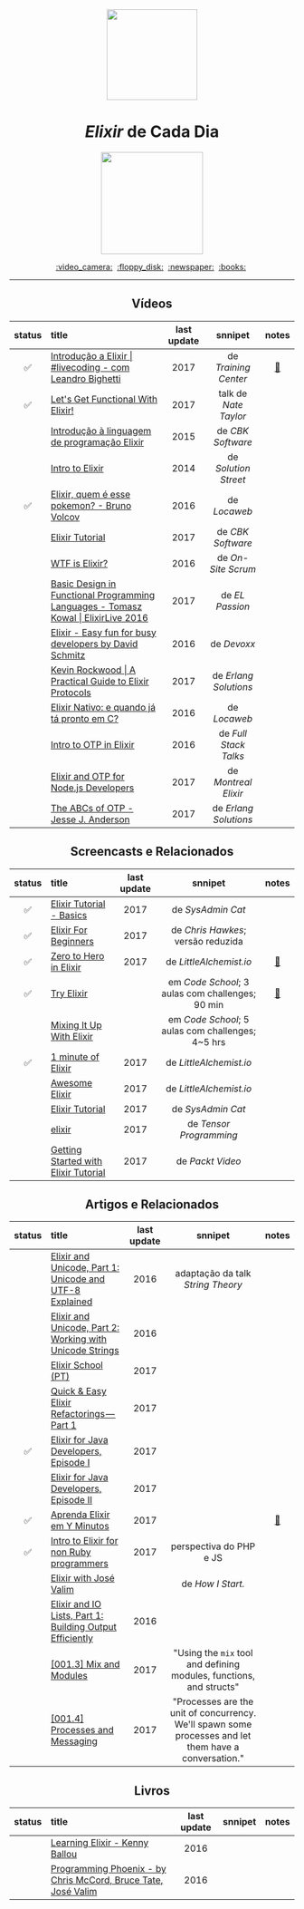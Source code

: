 <div align="center">
  <img src="https://techsquare.co/wp-content/uploads/2017/08/1481354.png" width="160">
  <h1><i>Elixir</i> de Cada Dia</h1>
  <img src="https://img.shields.io/badge/done-28%25%20(11%20of%2038)-6E4A7E.svg" width="180">
</div>

<p align="center">
  <a href="#vídeos">:video_camera:</a>&nbsp;
  <a href="#screencasts-e-relacionados">:floppy_disk:</a>&nbsp;
  <a href="#artigos-e-relacionados">:newspaper:</a>&nbsp;
  <a href="#livros">:books:</a>&nbsp;
</p>

---

<div align="center">

## Vídeos

status | title | last update | snnipet | notes
:-----:|:------|:-----------:|:-------:|:----:
:white_check_mark: | [Introdução a Elixir \| #livecoding - com Leandro Bighetti](https://www.youtube.com/watch?v=sReZI1izRZI) | 2017 | de _Training Center_ | [:memo:](./avulsos/introducao_a_elixir_livecoding_-_com_leandro_bighetti.exs)
:white_check_mark: | [Let's Get Functional With Elixir!](https://www.youtube.com/watch?v=wVrnoxNbOts) | 2017 | talk de _Nate Taylor_ |
|| [Introdução à linguagem de programação Elixir](https://www.youtube.com/watch?v=7eYA8c8yABU) | 2015 | de _CBK Software_ |
|| [Intro to Elixir](https://www.youtube.com/watch?v=lly-1UYmnFI) | 2014 | de _Solution Street_ |
:white_check_mark: | [Elixir, quem é esse pokemon? - Bruno Volcov](https://www.youtube.com/watch?v=aA-XHI-EYcM) | 2016 | de _Locaweb_ |
|| [Elixir Tutorial](https://www.youtube.com/watch?v=pBNOavRoNL0) | 2017 | de _CBK Software_ |
|| [WTF is Elixir?](https://www.youtube.com/watch?v=ZDwygVf_LJM) | 2016 | de _On-Site Scrum_ |
|| [Basic Design in Functional Programming Languages - Tomasz Kowal \| ElixirLive 2016](https://www.youtube.com/watch?v=arYOSYrjC8s) | 2017 | de _EL Passion_ |
|| [Elixir - Easy fun for busy developers by David Schmitz](https://www.youtube.com/watch?v=naNN_gJas2A) | 2016 | de _Devoxx_ |
|| [Kevin Rockwood \| A Practical Guide to Elixir Protocols](https://www.youtube.com/watch?v=sJvfCE6PFxY) | 2017 | de _Erlang Solutions_ |
|| [Elixir Nativo: e quando já tá pronto em C?](https://www.youtube.com/watch?v=ZrBhuP6OrFI) | 2016 | de _Locaweb_ |
|| [Intro to OTP in Elixir](https://www.youtube.com/watch?v=CJT8wPnmjTM) | 2016 | de _Full Stack Talks_ |
|| [Elixir and OTP for Node.js Developers](https://www.youtube.com/watch?v=YbTxq4IpLd0) | 2017 | de _Montreal Elixir_ |
|| [The ABCs of OTP - Jesse J. Anderson](https://www.youtube.com/watch?v=4SCwubzqsVU) | 2017 | de _Erlang Solutions_ |

## Screencasts e Relacionados

status | title | last update | snnipet | notes
:-----:|:------|:-----------:|:-------:|:----:
:white_check_mark: | [Elixir Tutorial - Basics](https://www.youtube.com/playlist?list=PLDbt-8dyNTUUQZcX5oVP1c9dABuS8ZsMp) | 2017 | de _SysAdmin Cat_ |
:white_check_mark: | [Elixir For Beginners](https://www.youtube.com/playlist?list=PLei96ZX_m9sW6hZ1SvCE2dP01jbIxWlM0) | 2017 | de _Chris Hawkes_; versão reduzida |
:white_check_mark: | [Zero to Hero in Elixir](https://www.youtube.com/playlist?list=PLaY7qWIrmqtFoZLvOvYRZG5hl367UybRp) | 2017 | de _LittleAlchemist.io_ | [:file_folder:](./zero_to_hero_in_elixir)
:white_check_mark: | [Try Elixir](https://www.codeschool.com/courses/try-elixir) | | em _Code School_; 3 aulas com challenges; 90 min | [:memo:](./avulsos/try_elixir.pdf)
|| [Mixing It Up With Elixir](https://www.codeschool.com/courses/mixing-it-up-with-elixir) | | em _Code School_; 5 aulas com challenges; 4~5 hrs |
:white_check_mark: | [1 minute of Elixir](https://www.youtube.com/playlist?list=PLaY7qWIrmqtE0jLlSySWWeG3rqcPLZXXr) | 2017 | de _LittleAlchemist.io_ |
|| [Awesome Elixir](https://www.youtube.com/playlist?list=PLaY7qWIrmqtHfAfucvVAGxGYuTKT_8OZc) | 2017 | de _LittleAlchemist.io_ |
|| [Elixir Tutorial](https://www.youtube.com/playlist?list=PLDbt-8dyNTUWRUv0Cutoj2avYUd_lqdqn) | 2017 | de _SysAdmin Cat_ |
|| [elixir](https://www.youtube.com/playlist?list=PLJbE2Yu2zumAgKjSPyFtvYjP5LqgzafQq) | 2017 | de _Tensor Programming_ |
|| [Getting Started with Elixir Tutorial](https://www.youtube.com/playlist?list=PLTgRMOcmRb3Nd4IJDrGWaUhCjeuWLVcdI) | 2017 | de _Packt Video_ |


## Artigos e Relacionados

status | title | last update | snnipet | notes
:-----:|:------|:-----------:|:-------:|:----:
|| [Elixir and Unicode, Part 1: Unicode and UTF-8 Explained](https://www.bignerdranch.com/blog/unicode-and-utf-8-explained) | 2016 | adaptação da talk _String Theory_ |
|| [Elixir and Unicode, Part 2: Working with Unicode Strings](https://www.bignerdranch.com/blog/elixir-and-unicode-part-2-working-with-unicode-strings) | 2016 |  |
|| [Elixir School (PT)](https://elixirschool.com/pt) | 2017 | |
|| [Quick & Easy Elixir Refactorings — Part 1](https://medium.com/@efexen/quick-easy-elixir-refactorings-part-1-17376e9c455a) | 2017 | |
:white_check_mark: | [Elixir for Java Developers, Episode I](https://medium.com/skyhub-labs/elixir-for-java-developers-episode-i-66b65c862652) | 2017 | |
|| [Elixir for Java Developers, Episode II](https://medium.com/skyhub-labs/elixir-for-java-developers-episode-ii-a75c368c6e13) | 2017 |  |
:white_check_mark: | [Aprenda Elixir em Y Minutos](https://learnxinyminutes.com/docs/pt-br/elixir-pt) | 2017 | | [:memo:](./avulsos/aprenda_elixir_em_y_minutos.ex)
:white_check_mark: | [Intro to Elixir for non Ruby programmers](https://ryanwinchester.ca/posts/intro-to-elixir-for-non-ruby-programmers) | 2017 | perspectiva do PHP e JS |
|| [Elixir with José Valim](http://howistart.org/posts/elixir/1) | | de _How I Start._ |
|| [Elixir and IO Lists, Part 1: Building Output Efficiently](https://www.bignerdranch.com/blog/elixir-and-io-lists-part-1-building-output-efficiently) | 2016 | |
|| [\[001.3\] Mix and Modules](https://www.dailydrip.com/topics/elixir/drips/mix-and-modules-db615e15-d790-403d-a6d0-c65444e35ef2) | 2017 | "Using the `mix` tool and defining modules, functions, and structs" |
|| [\[001.4\] Processes and Messaging](https://www.dailydrip.com/topics/elixir/drips/processes-and-messaging-08687de7-07c6-4cc3-b6c6-4398d137820c.html) | 2017 | "Processes are the unit of concurrency. We'll spawn some processes and let them have a conversation." |


## Livros

status | title | last update | snnipet | notes
:-----:|:------|:-----------:|:-------:|:----:
|| [Learning Elixir - Kenny Ballou](https://www.packtpub.com/application-development/learning-elixir) | 2016 | |
|| [Programming Phoenix - by Chris McCord, Bruce Tate, José Valim](https://pragprog.com/book/phoenix/programming-phoenix) | 2016 | |


</div>

